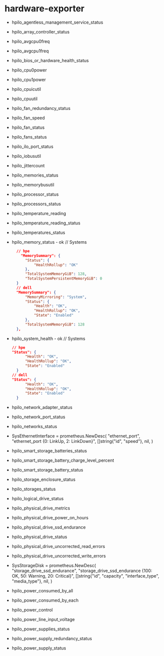 # hardware-exporter
- hpilo_agentless_management_service_status
- hpilo_array_controller_status
- hpilo_avgcpu0freq
- hpilo_avgcpu1freq
- hpilo_bios_or_hardware_health_status
- hpilo_cpu0power
- hpilo_cpu1power
- hpilo_cpuicutil
- hpilo_cpuutil
- hpilo_fan_redundancy_status
- hpilo_fan_speed
- hpilo_fan_status
- hpilo_fans_status
- hpilo_ilo_port_status
- hpilo_iobusutil
- hpilo_jittercount
- hpilo_memories_status
- hpilo_memorybusutil
- hpilo_processor_status
- hpilo_processors_status
- hpilo_temperature_reading
- hpilo_temperature_reading_status
- hpilo_temperatures_status

- hpilo_memory_status - ok // Systems
  ```json
    // hpe
      "MemorySummary": {
        "Status": {
            "HealthRollup": "OK"
        },
        "TotalSystemMemoryGiB": 128,
        "TotalSystemPersistentMemoryGiB": 0
    }
    // dell
    "MemorySummary": {
        "MemoryMirroring": "System",
        "Status": {
            "Health": "OK",
            "HealthRollup": "OK",
            "State": "Enabled"
        },
        "TotalSystemMemoryGiB": 128
    },
  ```
- hpilo_system_health - ok // Systems
  ```json
  // hpe
  "Status": {
        "Health": "OK",
        "HealthRollup": "OK",
        "State": "Enabled"
    }
  // dell
  "Status": {
        "Health": "OK",
        "HealthRollup": "OK",
        "State": "Enabled"
    }
  ```
- hpilo_network_adapter_status
- hpilo_network_port_status
- hpilo_networks_status
- 	SysEthernetInterface = prometheus.NewDesc(
		"ethernet_port",
		"ethernet_port {0: LinkUp, 2: LinkDown}",
		[]string{"id", "speed"},
		nil,
	)

- hpilo_smart_storage_batteries_status
- hpilo_smart_storage_battery_charge_level_percent
- hpilo_smart_storage_battery_status
- hpilo_storage_enclosure_status
- hpilo_storages_status
- hpilo_logical_drive_status
- hpilo_physical_drive_metrics
- hpilo_physical_drive_power_on_hours
- hpilo_physical_drive_ssd_endurance
- hpilo_physical_drive_status
- hpilo_physical_drive_uncorrected_read_errors
- hpilo_physical_drive_uncorrected_write_errors
- 	SysStorageDisk = prometheus.NewDesc(
		"storage_drive_ssd_endurance",
		"storage_drive_ssd_endurance {100: OK, 50: Warning, 20: Critical}",
		[]string{"id", "capacity", "interface_type", "media_type"},
		nil,
	)

- hpilo_power_consumed_by_all
- hpilo_power_consumed_by_each
- hpilo_power_control
- hpilo_power_line_input_voltage
- hpilo_power_supplies_status
- hpilo_power_supply_redundancy_status
- hpilo_power_supply_status
